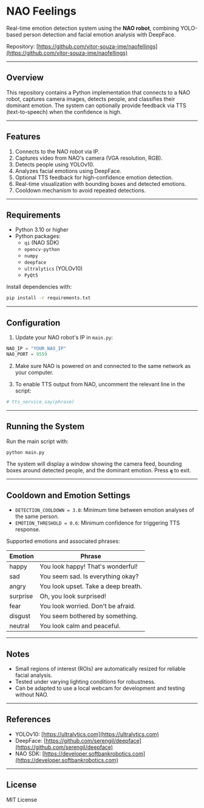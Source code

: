 # NAO Feelings

Real-time emotion detection system using the **NAO robot**, combining YOLO-based person detection and facial emotion analysis with DeepFace.

Repository: [https://github.com/vitor-souza-ime/naofellings](https://github.com/vitor-souza-ime/naofellings)

---

## Overview

This repository contains a Python implementation that connects to a NAO robot, captures camera images, detects people, and classifies their dominant emotion. The system can optionally provide feedback via TTS (text-to-speech) when the confidence is high.

---

## Features

1. Connects to the NAO robot via IP.
2. Captures video from NAO's camera (VGA resolution, RGB).
3. Detects people using YOLOv10.
4. Analyzes facial emotions using DeepFace.
5. Optional TTS feedback for high-confidence emotion detection.
6. Real-time visualization with bounding boxes and detected emotions.
7. Cooldown mechanism to avoid repeated detections.

---

## Requirements

- Python 3.10 or higher
- Python packages:
  - `qi` (NAO SDK)
  - `opencv-python`
  - `numpy`
  - `deepface`
  - `ultralytics` (YOLOv10)
  - `PyQt5`

Install dependencies with:

```bash
pip install -r requirements.txt
````

---

## Configuration

1. Update your NAO robot's IP in `main.py`:

```python
NAO_IP = "YOUR_NAO_IP"
NAO_PORT = 9559
```

2. Make sure NAO is powered on and connected to the same network as your computer.

3. To enable TTS output from NAO, uncomment the relevant line in the script:

```python
# tts_service.say(phrase)
```

---

## Running the System

Run the main script with:

```bash
python main.py
```

The system will display a window showing the camera feed, bounding boxes around detected people, and the dominant emotion. Press **`q`** to exit.

---

## Cooldown and Emotion Settings

* `DETECTION_COOLDOWN = 3.0`: Minimum time between emotion analyses of the same person.
* `EMOTION_THRESHOLD = 0.6`: Minimum confidence for triggering TTS response.

Supported emotions and associated phrases:

| Emotion  | Phrase                              |
| -------- | ----------------------------------- |
| happy    | You look happy! That's wonderful!   |
| sad      | You seem sad. Is everything okay?   |
| angry    | You look upset. Take a deep breath. |
| surprise | Oh, you look surprised!             |
| fear     | You look worried. Don't be afraid.  |
| disgust  | You seem bothered by something.     |
| neutral  | You look calm and peaceful.         |

---

## Notes

* Small regions of interest (ROIs) are automatically resized for reliable facial analysis.
* Tested under varying lighting conditions for robustness.
* Can be adapted to use a local webcam for development and testing without NAO.

---

## References

* YOLOv10: [https://ultralytics.com](https://ultralytics.com)
* DeepFace: [https://github.com/serengil/deepface](https://github.com/serengil/deepface)
* NAO SDK: [https://developer.softbankrobotics.com](https://developer.softbankrobotics.com)

---

## License

MIT License

